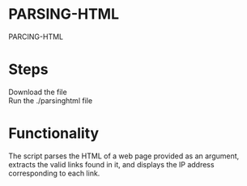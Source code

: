 # PARSING-HTML

PARCING-HTML
# Steps
Download the file <br/>
Run the ./parsinghtml file

# Functionality
The script parses the HTML of a web page provided as an argument, extracts the valid links found in it, and displays the IP address corresponding to each link.
